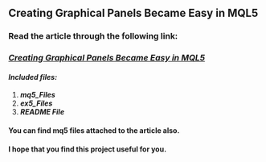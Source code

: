 ## Creating Graphical Panels Became Easy in MQL5
### Read the article through the following link:
### ***[Creating Graphical Panels Became Easy in MQL5](https://www.mql5.com/en/articles/12903)***
#### ***Included files:***
1. ***mq5_Files***
2. ***ex5_Files***
3. ***README File***
#### You can find mq5 files attached to the article also.

#### I hope that you find this project useful for you.